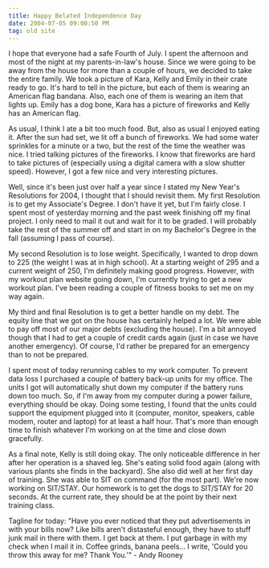 ```yaml
---
title: Happy Belated Independence Day
date: 2004-07-05 09:00:50 PM
tag: old site
---
```


I hope that everyone had a safe Fourth of July. I spent the afternoon and most of the night at my parents-in-law's house. Since we were going to be away from the house for more than a couple of hours, we decided to take the entire family. We took a picture of Kara, Kelly and Emily in their crate ready to go. It's hard to tell in the picture, but each of them is wearing an American flag bandana. Also, each one of them is wearing an item that lights up. Emily has a dog bone, Kara has a picture of fireworks and Kelly has an American flag.

As usual, I think I ate a bit too much food. But, also as usual I enjoyed eating it. After the sun had set, we lit off a bunch of fireworks. We had some water sprinkles for a minute or a two, but the rest of the time the weather was nice. I tried talking pictures of the fireworks. I know that fireworks are hard to take pictures of (especially using a digital camera with a slow shutter speed). However, I got a few nice and very interesting pictures.

Well, since it's been just over half a year since I stated my New Year's Resolutions for 2004, I thought that I should revisit them. My first Resolution is to get my Associate's Degree. I don't have it yet, but I'm fairly close. I spent most of yesterday morning and the past week finishing off my final project. I only need to mail it out and wait for it to be graded. I will probably take the rest of the summer off and start in on my Bachelor's Degree in the fall (assuming I pass of course).

My second Resolution is to lose weight. Specifically, I wanted to drop down to 225 (the weight I was at in high school). At a starting weight of 295 and a current weight of 250, I'm definitely making good progress. However, with my workout plan website going down, I'm currently trying to get a new workout plan. I've been reading a couple of fitness books to set me on my way again.

My third and final Resolution is to get a better handle on my debt. The equity line that we got on the house has certainly helped a lot. We were able to pay off most of our major debts (excluding the house). I'm a bit annoyed though that I had to get a couple of credit cards again (just in case we have another emergency). Of course, I'd rather be prepared for an emergency than to not be prepared.

I spent most of today rerunning cables to my work computer. To prevent data loss I purchased a couple of battery back-up units for my office. The units I got will automatically shut down my computer if the battery runs down too much. So, if I'm away from my computer during a power failure, everything should be okay. Doing some testing, I found that the units could support the equipment plugged into it (computer, monitor, speakers, cable modem, router and laptop) for at least a half hour. That's more than enough time to finish whatever I'm working on at the time and close down gracefully.

As a final note, Kelly is still doing okay. The only noticeable difference in her after her operation is a shaved leg. She's eating solid food again (along with various plants she finds in the backyard). She also did well at her first day of training. She was able to SIT on command (for the most part). We're now working on SIT/STAY. Our homework is to get the dogs to SIT/STAY for 20 seconds. At the current rate, they should be at the point by their next training class.

Tagline for today: "Have you ever noticed that they put advertisements in with your bills now? Like bills aren't distasteful enough, they have to stuff junk mail in there with them. I get back at them. I put garbage in with my check when I mail it in. Coffee grinds, banana peels... I write, 'Could you throw this away for me? Thank You.'" - Andy Rooney
